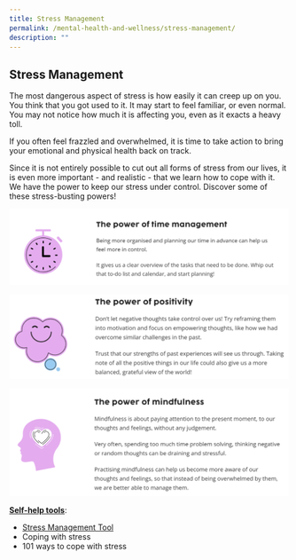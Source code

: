 ```yaml
---
title: Stress Management
permalink: /mental-health-and-wellness/stress-management/
description: ""
---
```

## Stress Management
The most dangerous aspect of stress is how easily it can creep up on you. You think that you got used to it. It may start to feel familiar, or even normal. You may not notice how much it is affecting you, even as it exacts a heavy toll.

If you often feel frazzled and overwhelmed, it is time to take action to bring your emotional and physical health back on track.

Since it is not entirely possible to cut out all forms of stress from our lives, it is even more important - and realistic - that we learn how to cope with it. We have the power to keep our stress under control. Discover some of these stress-busting powers!

![](/images/Well%20Being%20Guide/Mental%20Health%20and%20Wellness/mental_health_1.png)

![](/images/Well%20Being%20Guide/Mental%20Health%20and%20Wellness/mental_health_2.png)

![](/images/Well%20Being%20Guide/Mental%20Health%20and%20Wellness/mental_health_3.png)

**<u>Self-help tools</u>**:<br>
* [Stress Management Tool](https://www.healthhub.sg/programmes/186/MindSG/Caring-For-Ourselves/Coping-With-Stress-Adults#self-assessment-home)<br>
* Coping with stress
* 101 ways to cope with stress